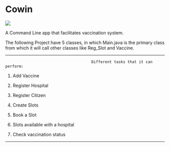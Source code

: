 # Cowin

<a href="url"><img src="https://encrypted-tbn0.gstatic.com/images?q=tbn:ANd9GcRdwdRrWiilTdmhuPvTC4Q6grvBJTqwqijMzQ&usqp=CAU"></a>

A Command Line app that facilitates vaccination system.

The following Project have 5 classes, in which Main.java is the primary class from which it will call other classes like Reg_Slot and Vaccine.

----------------------------------------------------------------------------------------------------------------------
                                          Different tasks that it can perform:


  1. Add Vaccine
    
  2. Register Hospital
    
  3. Register Citizen
    
  4. Create Slots
    
  5. Book a Slot
    
  6. Slots available with a hospital

  7. Check vaccination status
    
----------------------------------------------------------------------------------------------------------------------
